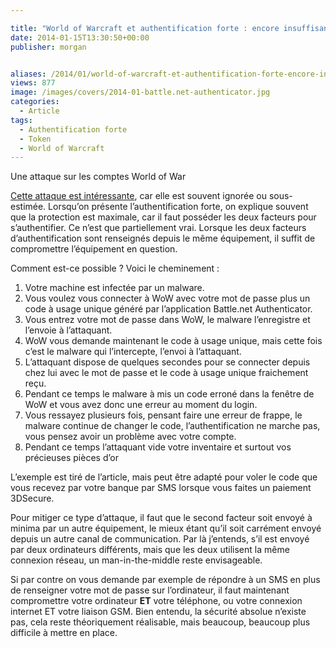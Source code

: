 ```yaml
---

title: "World of Warcraft et authentification forte : encore insuffisant pour décourager les pirates"
date: 2014-01-15T13:30:50+00:00
publisher: morgan


aliases: /2014/01/world-of-warcraft-et-authentification-forte-encore-insuffisant-pour-decourager-les-pirates/
views: 877
image: /images/covers/2014-01-battle.net-authenticator.jpg
categories:
  - Article
tags:
  - Authentification forte
  - Token
  - World of Warcraft
---
```

Une attaque sur les comptes World of War

[Cette attaque est intéressante](http://bit.ly/1gF9OHt), car elle est souvent ignorée ou sous-estimée. Lorsqu’on présente l’authentification forte, on explique souvent que la protection est maximale, car il faut posséder les deux facteurs pour s’authentifier. Ce n’est que partiellement vrai. Lorsque les deux facteurs d’authentification sont renseignés depuis le même équipement, il suffit de compromettre l’équipement en question.

Comment est-ce possible ? Voici le cheminement :

  1. Votre machine est infectée par un malware.
  2. Vous voulez vous connecter à WoW avec votre mot de passe plus un code à usage unique généré par l’application Battle.net Authenticator.
  3. Vous entrez votre mot de passe dans WoW, le malware l’enregistre et l’envoie à l’attaquant.
  4. WoW vous demande maintenant le code à usage unique, mais cette fois c’est le malware qui l’intercepte, l’envoi à l’attaquant.
  5. L’attaquant dispose de quelques secondes pour se connecter depuis chez lui avec le mot de passe et le code à usage unique fraichement reçu.
  6. Pendant ce temps le malware à mis un code erroné dans la fenêtre de WoW et vous avez donc une erreur au moment du login.
  7. Vous ressayez plusieurs fois, pensant faire une erreur de frappe, le malware continue de changer le code, l’authentification ne marche pas, vous pensez avoir un problème avec votre compte.
  8. Pendant ce temps l’attaquant vide votre inventaire et surtout vos précieuses pièces d’or
  
L’exemple est tiré de l’article, mais peut être adapté pour voler le code que vous recevez par votre banque par SMS lorsque vous faites un paiement 3DSecure.

Pour mitiger ce type d’attaque, il faut que le second facteur soit envoyé à minima par un autre équipement, le mieux étant qu’il soit carrément envoyé depuis un autre canal de communication. Par là j’entends, s’il est envoyé par deux ordinateurs différents, mais que les deux utilisent la même connexion réseau, un man-in-the-middle reste envisageable.

Si par contre on vous demande par exemple de répondre à un SMS en plus de renseigner votre mot de passe sur l’ordinateur, il faut maintenant compromettre votre ordinateur **ET** votre téléphone, ou votre connexion internet ET votre liaison GSM. Bien entendu, la sécurité absolue n’existe pas, cela reste théoriquement réalisable, mais beaucoup, beaucoup plus difficile à mettre en place.

